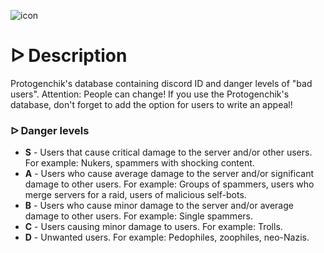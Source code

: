 ![icon](https://i.imgur.com/PUebjyA.png)

# **ᐅ Description**
Protogenchik's database containing discord ID and danger levels of "bad users". Attention: People can change! If you use the Protogenchik's database, don't forget to add the option for users to write an appeal!

### **ᐅ Danger levels**
+ **S** - Users that cause critical damage to the server and/or other users. For example: Nukers, spammers with shocking content.
+ **A** - Users who cause average damage to the server and/or significant damage to other users. For example: Groups of spammers, users who merge servers for a raid, users of malicious self-bots.
+ **B** - Users who cause minor damage to the server and/or average damage to other users. For example: Single spammers.
+ **C** - Users causing minor damage to users. For example: Trolls.
+ **D** - Unwanted users. For example: Pedophiles, zoophiles, neo-Nazis.
